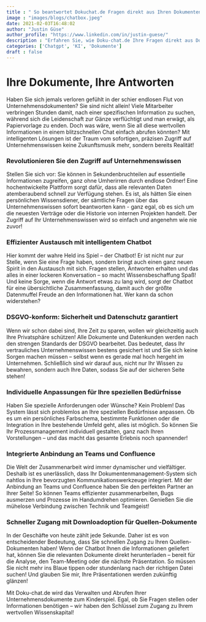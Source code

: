 ```yaml
---
title : " So beantwortet Dokuchat.de Fragen direkt aus Ihren Dokumenten"
image : "images/blogs/chatbox.jpeg"
date: 2021-02-03T16:48:02
author: "Justin Güse"
author_profile: "https://www.linkedin.com/in/justin-guese/"
description : "Erfahren Sie, wie Doku-chat.de Ihre Fragen direkt aus Dokumenten beantwortet. Profitieren Sie von KI-gestütztem Wissen und sicherem Datenschutz in Deutschland!"
categories: ['Chatgpt', 'KI', 'Dokumente']
draft : false
---
```


# Ihre Dokumente, Ihre Antworten  

Haben Sie sich jemals verloren gefühlt in der schier endlosen Flut von Unternehmensdokumenten? Sie sind nicht allein! Viele Mitarbeiter verbringen Stunden damit, nach einer spezifischen Information zu suchen, während sich die Leidenschaft zur Gänze verflüchtigt und man erwägt, als Papiervorlage zu enden. Doch was wäre, wenn Sie all diese wertvollen Informationen in einem blitzschnellen Chat einfach abrufen könnten? Mit intelligenten Lösungen ist der Traum vom sofortigen, präzisen Zugriff auf Unternehmenswissen keine Zukunftsmusik mehr, sondern bereits Realität!  

### Revolutionieren Sie den Zugriff auf Unternehmenswissen  

Stellen Sie sich vor: Sie können in Sekundenbruchteilen auf essentielle Informationen zugreifen, ganz ohne Umherirren durch endlose Ordner! Eine hochentwickelte Plattform sorgt dafür, dass alle relevanten Daten atemberaubend schnell zur Verfügung stehen. Es ist, als hätten Sie einen persönlichen Wissensdiener, der sämtliche Fragen über das Unternehmenswissen sofort beantworten kann - ganz egal, ob es sich um die neuesten Verträge oder die Historie von internen Projekten handelt. Der Zugriff auf Ihr Unternehmenswissen wird so einfach und angenehm wie nie zuvor!  

### Effizienter Austausch mit intelligentem Chatbot  

Hier kommt der wahre Held ins Spiel – der Chatbot! Er ist nicht nur zur Stelle, wenn Sie eine Frage haben, sondern bringt auch einen ganz neuen Spirit in den Austausch mit sich. Fragen stellen, Antworten erhalten und das alles in einer lockeren Konversation – so macht Wissensbeschaffung Spaß! Und keine Sorge, wenn die Antwort etwas zu lang wird, sorgt der Chatbot für eine übersichtliche Zusammenfassung, damit auch der größte Datenmuffel Freude an den Informationen hat. Wer kann da schon widerstehen?  

### DSGVO-konform: Sicherheit und Datenschutz garantiert  

Wenn wir schon dabei sind, Ihre Zeit zu sparen, wollen wir gleichzeitig auch Ihre Privatsphäre schützen! Alle Dokumente und Datenkunden werden nach den strengen Standards der DSGVO bearbeitet. Das bedeutet, dass Ihr vertrauliches Unternehmenswissen bestens gesichert ist und Sie sich keine Sorgen machen müssen – selbst wenn es gerade mal hoch hergeht im Unternehmen. Schließlich sind wir darauf aus, nicht nur Ihr Wissen zu bewahren, sondern auch Ihre Daten, sodass Sie auf der sicheren Seite stehen!  

### Individuelle Anpassungen für Ihre speziellen Bedürfnisse  

Haben Sie spezielle Anforderungen oder Wünsche? Kein Problem! Das System lässt sich problemlos an Ihre speziellen Bedürfnisse anpassen. Ob es um ein persönliches Farbschema, bestimmte Funktionen oder die Integration in Ihre bestehende Umfeld geht, alles ist möglich. So können Sie Ihr Prozessmanagement individuell gestalten, ganz nach Ihren Vorstellungen – und das macht das gesamte Erlebnis noch spannender!  

### Integrierte Anbindung an Teams und Confluence  

Die Welt der Zusammenarbeit wird immer dynamischer und vielfältiger. Deshalb ist es unerlässlich, dass Ihr Dokumentenmanagement-System sich nahtlos in Ihre bevorzugten Kommunikationswerkzeuge integriert. Mit der Anbindung an Teams und Confluence haben Sie den perfekten Partner an Ihrer Seite! So können Teams effizienter zusammenarbeiten, Bugs ausmerzen und Prozesse im Handumdrehen optimieren. Genießen Sie die mühelose Verbindung zwischen Technik und Teamgeist!  

### Schneller Zugang mit Downloadoption für Quellen-Dokumente  

In der Geschäfte von heute zählt jede Sekunde. Daher ist es von entscheidender Bedeutung, dass Sie schnellen Zugang zu Ihren Quellen-Dokumenten haben! Wenn der Chatbot Ihnen die Informationen geliefert hat, können Sie die relevanten Dokumente direkt herunterladen – bereit für die Analyse, den Team-Meeting oder die nächste Präsentation. So müssen Sie nicht mehr ins Blaue tippen oder stundenlang nach der richtigen Datei suchen! Und glauben Sie mir, Ihre Präsentationen werden zukünftig glänzen!  

Mit Doku-chat.de wird das Verwalten und Abrufen Ihrer Unternehmensdokumente zum Kinderspiel. Egal, ob Sie Fragen stellen oder Informationen benötigen – wir haben den Schlüssel zum Zugang zu Ihrem wertvollen Wissenskapital!